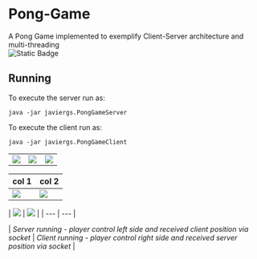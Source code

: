 # Pong-Game
A Pong Game implemented to exemplify Client-Server architecture and multi-threading
<br>
![Static Badge](https://img.shields.io/badge/author-javiergs-orange)

## Running

To execute the server run as:
```
java -jar javiergs.PongGameServer
```

To execute the client run as:
```
java -jar javiergs.PongGameClient
```


<table class="images" width="100%"  style="border:0 px solid white; width:100%;">
    <tr style="border: 0 px;">
        <td width="33%" style="border:0 px; width:33.33 %">
            <img src="..." />
        </td>
        <td width="33%" style="border:0 px; width:33.33 %">
            <img src="..." />
        </td>
        <td width="33%" style="border:0 px; width:33.33 %">
            <img src="..." />
        </td>
    </tr>
</table>



| col 1      | col 2      |
|------------|-------------|
|   <img src="https://github.com/CSC308/Pong-Game/assets/3814755/b3dcb362-294e-4ad7-9562-2203557a4f45" size="400"> |  <img src="https://github.com/CSC308/Pong-Game/assets/3814755/ef7e3db3-14c4-4caa-9b61-9aec075682dc" size="400"> |




|  <img src="https://github.com/CSC308/Pong-Game/assets/3814755/b3dcb362-294e-4ad7-9562-2203557a4f45" size="400"> |
<img src="https://github.com/CSC308/Pong-Game/assets/3814755/ef7e3db3-14c4-4caa-9b61-9aec075682dc" size="400"> |
| --- | --- |

|
*Server running - player control left side and received client position via socket*
|
*Client running - player control right side and received server position via socket*
|
